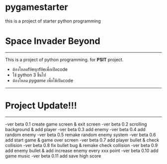 # pygamestarter
this is a project of starter python programming

# Space Invader Beyond
-------------------------
This is a project of python programming.
for **PSIT** project.
- ต้องโหลดfileทุกfileเพื่อเปิดcode
- ใช้ python 3 ขึ้นไป
- ต้องโหลด *pygame*  เพื่อใช้เปิดcode
-------------------------
# Project Update!!!
-------------------------
-ver beta 0.1 create game screen & exit screen
-ver beta 0.2 scrolling background & add player
-ver beta 0.3 add enemy
-ver beta 0.4 add random enemy
-ver beta 0.5 remake random enemy system
-ver beta 0.6 add start game & game over screen
-ver beta 0.7 add player bullet & check collision
-ver beta 0.8 fix bullet bug & remake check collision
-ver beta 0.9 add enemy bullet & add increase enemy every xxx point
-ver beta 0.10 add game music
-ver beta 0.11 add save high score
